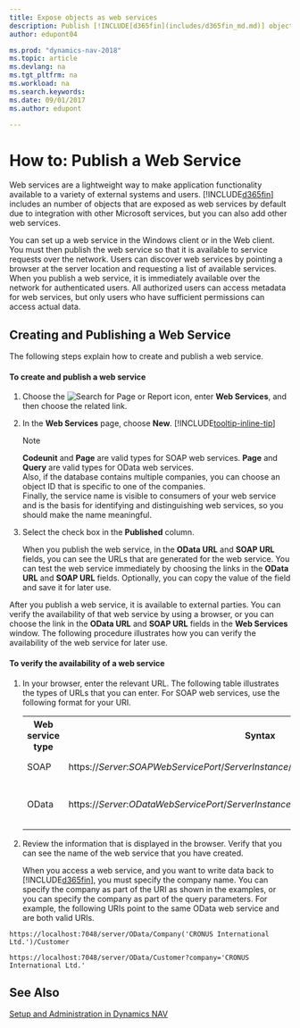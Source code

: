```yaml
---
title: Expose objects as web services 
description: Publish [!INCLUDE[d365fin](includes/d365fin_md.md)] objects as web services, they are immediately available on the network.
author: edupont04

ms.prod: "dynamics-nav-2018"
ms.topic: article
ms.devlang: na
ms.tgt_pltfrm: na
ms.workload: na
ms.search.keywords:
ms.date: 09/01/2017
ms.author: edupont

---
```

# How to: Publish a Web Service
Web services are a lightweight way to make application functionality available to a variety of external systems and users. [!INCLUDE[d365fin](includes/d365fin_md.md)] includes an number of objects that are exposed as web services by default due to integration with other Microsoft services, but you can also add other web services.  

You can set up a web service in the Windows client or in the Web client. You must then publish the web service so that it is available to service requests over the network. Users can discover web services by pointing a browser at the server location and requesting a list of available services. When you publish a web service, it is immediately available over the network for authenticated users. All authorized users can access metadata for web services, but only users who have sufficient permissions can access actual data.

## Creating and Publishing a Web Service  
 The following steps explain how to create and publish a web service.  

#### To create and publish a web service  

1.  Choose the ![Search for Page or Report](media/ui-search/search_small.png "Search for Page or Report icon") icon, enter **Web Services**, and then choose the related link.  

2.  In the **Web Services** page, choose **New**. [!INCLUDE[tooltip-inline-tip](includes/tooltip-inline-tip_md.md)]  

    > [!NOTE]  
    >  **Codeunit** and **Page** are valid types for SOAP web services. **Page** and **Query** are valid types for OData web services.  
    Also, if the database contains multiple companies, you can choose an object ID that is specific to one of the companies.  
    Finally, the service name is visible to consumers of your web service and is the basis for identifying and distinguishing web services, so you should make the name meaningful.

3.  Select the check box in the **Published** column.  

     When you publish the web service, in the **OData URL** and **SOAP URL** fields, you can see the URLs that are generated for the web service. You can test the web service immediately by choosing the links in the **OData URL** and **SOAP URL** fields. Optionally, you can copy the value of the field and save it for later use.  

After you publish a web service, it is available to external parties. You can verify the availability of that web service by using a browser, or you can choose the link in the **OData URL** and **SOAP URL** fields in the **Web Services** window. The following procedure illustrates how you can verify the availability of the web service for later use.  

#### To verify the availability of a web service  

1. In your browser, enter the relevant URL. The following table illustrates the types of URLs that you can enter. For SOAP web services, use the following format for your URI.  

   <table>
   <tr>
   <th>Web service type</th>
   <th>Syntax</th>
   <th>Example</th>
   </tr>
   <tr>
   <td>SOAP</td>
   <td>https://<em>Server</em>:<em>SOAPWebServicePort</em>/<em>ServerInstance</em>/WS/<em>CompanyName</em>/salesDocuments/</td>
   <td><a href="https://mycompany.financials.dynamics.com:7047/MS/WS/MyCompany/Page/salesDocuments?tenant=mycompany.financials.dynamics.com" data-raw-source="https://mycompany.financials.dynamics.com:7047/MS/WS/MyCompany/Page/salesDocuments?tenant=mycompany.financials.dynamics.com">https://mycompany.financials.dynamics.com:7047/MS/WS/MyCompany/Page/salesDocuments?tenant=mycompany.financials.dynamics.com</a></td>
   </tr>
   <tr>
   <td>OData</td>
   <td>https://<em>Server</em>:<em>ODataWebServicePort</em>/<em>ServerInstance</em>/OData/Company(&#39;<em>CompanyName</em>&#39;)</td>
   <td>https://MyCompany.financials.dynamics.com:7048/MS/OData/Company(&#39;MyCompany&#39;)/salesDocuments?tenant=MyCompany.financials.dynamics.com

        The company name is case-sensitive.</td>
   </tr>
   </table>

2. Review the information that is displayed in the browser. Verify that you can see the name of the web service that you have created.  

   When you access a web service, and you want to write data back to [!INCLUDE[d365fin](includes/d365fin_md.md)], you must specify the company name. You can specify the company as part of the URI as shown in the examples, or you can specify the company as part of the query parameters. For example, the following URIs point to the same OData web service and are both valid URIs.  

```  
https://localhost:7048/server/OData/Company('CRONUS International Ltd.')/Customer  
```  

```  
https://localhost:7048/server/OData/Customer?company='CRONUS International Ltd.'  
```  

## See Also  
[Setup and Administration in Dynamics NAV](admin-setup-and-administration.md)  
